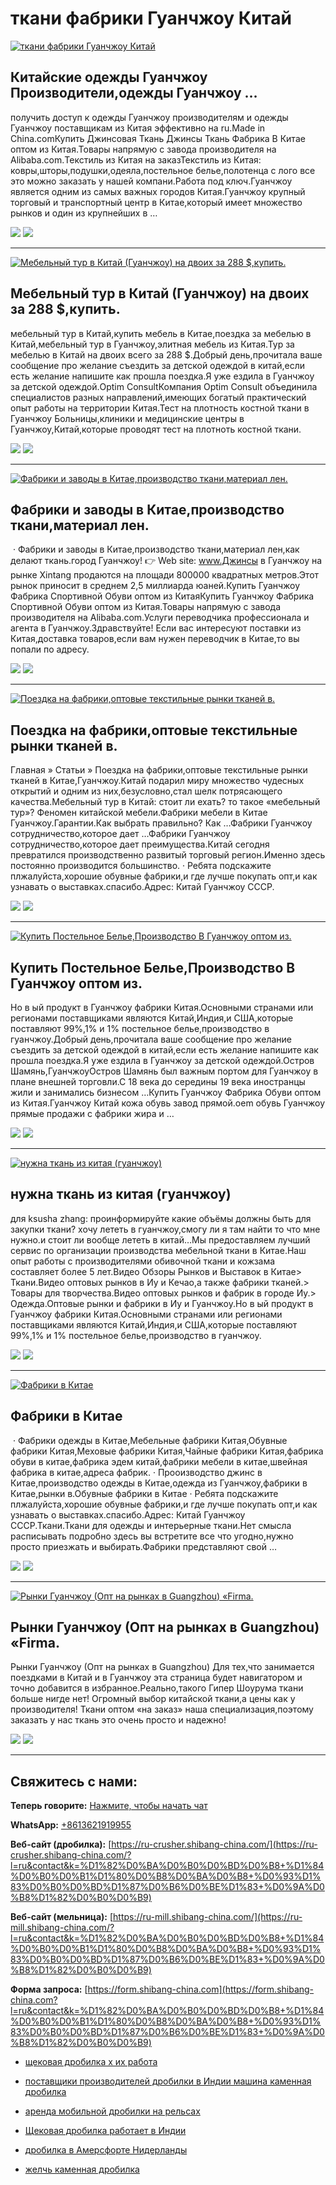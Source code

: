 # ткани фабрики Гуанчжоу Китай

<a href="https://swt.shibang-china.com/?l=ru&img&k=%D1%82%D0%BA%D0%B0%D0%BD%D0%B8+%D1%84%D0%B0%D0%B1%D1%80%D0%B8%D0%BA%D0%B8+%D0%93%D1%83%D0%B0%D0%BD%D1%87%D0%B6%D0%BE%D1%83+%D0%9A%D0%B8%D1%82%D0%B0%D0%B9" target="_blank">![ткани фабрики Гуанчжоу Китай](http://static.shibang-china.com/all-800x300/1231.jpg)</a>

## Китайские одежды Гуанчжоу Производители,одежды Гуанчжоу …
получить доступ к одежды Гуанчжоу производителям и одежды Гуанчжоу поставщикам из Китая эффективно на ru.Made in China.comКупить Джинсовая Ткань Джинсы Ткань Фабрика В Китае оптом из Китая.Товары напрямую с завода производителя на Alibaba.com.Текстиль из Китая на заказТекстиль из Китая: ковры,шторы,подушки,одеяла,постельное белье,полотенца с лого все это можно заказать у нашей компани.Работа под ключ.Гуанчжоу является одним из самых важных городов Китая.Гуанчжоу крупный торговый и транспортный центр в Китае,который имеет множество рынков и один из крупнейших в …


<a href="https://whatsapp.shibangsoft.com/WhatsApp.php" target="_blank" title="WhatsApp">![](http://static.shibang-china.com/icon/whatsapp.png)</a> <a href="https://swt.shibang-china.com/?l=ru&icon&k=%D1%82%D0%BA%D0%B0%D0%BD%D0%B8+%D1%84%D0%B0%D0%B1%D1%80%D0%B8%D0%BA%D0%B8+%D0%93%D1%83%D0%B0%D0%BD%D1%87%D0%B6%D0%BE%D1%83+%D0%9A%D0%B8%D1%82%D0%B0%D0%B9" target="_blank">![](http://static.shibang-china.com/icon/chat-ru.png)</a>

---

<a href="https://swt.shibang-china.com/?l=ru&img&k=%D1%82%D0%BA%D0%B0%D0%BD%D0%B8+%D1%84%D0%B0%D0%B1%D1%80%D0%B8%D0%BA%D0%B8+%D0%93%D1%83%D0%B0%D0%BD%D1%87%D0%B6%D0%BE%D1%83+%D0%9A%D0%B8%D1%82%D0%B0%D0%B9" target="_blank">![Мебельный тур в Китай (Гуанчжоу) на двоих за 288 $,купить.](http://static.shibang-china.com/all-800x300/615.jpg)</a>

## Мебельный тур в Китай (Гуанчжоу) на двоих за 288 $,купить.
мебельный тур в Китай,купить мебель в Китае,поездка за мебелью в Китай,мебельный тур в Гуанчжоу,элитная мебель из Китая.Тур за мебелью в Китай на двоих всего за 288 $.Добрый день,прочитала ваше сообщение про желание съездить за детской одеждой в китай,если есть желание напишите как прошла поездка.Я уже ездила в Гуанчжоу за детской одеждой.Optim ConsultКомпания Optim Consult объединила специалистов разных направлений,имеющих богатый практический опыт работы на территории Китая.Тест на плотность костной ткани в Гуанчжоу Больницы,клиники и медицинские центры в Гуанчжоу,Китай,которые проводят тест на плотноть костной ткани.


<a href="https://whatsapp.shibangsoft.com/WhatsApp.php" target="_blank" title="WhatsApp">![](http://static.shibang-china.com/icon/whatsapp.png)</a> <a href="https://swt.shibang-china.com/?l=ru&icon&k=%D1%82%D0%BA%D0%B0%D0%BD%D0%B8+%D1%84%D0%B0%D0%B1%D1%80%D0%B8%D0%BA%D0%B8+%D0%93%D1%83%D0%B0%D0%BD%D1%87%D0%B6%D0%BE%D1%83+%D0%9A%D0%B8%D1%82%D0%B0%D0%B9" target="_blank">![](http://static.shibang-china.com/icon/chat-ru.png)</a>

---

<a href="https://swt.shibang-china.com/?l=ru&img&k=%D1%82%D0%BA%D0%B0%D0%BD%D0%B8+%D1%84%D0%B0%D0%B1%D1%80%D0%B8%D0%BA%D0%B8+%D0%93%D1%83%D0%B0%D0%BD%D1%87%D0%B6%D0%BE%D1%83+%D0%9A%D0%B8%D1%82%D0%B0%D0%B9" target="_blank">![Фабрики и заводы в Китае,производство ткани,материал лен.](http://static.shibang-china.com/all-800x300/355.jpg)</a>

## Фабрики и заводы в Китае,производство ткани,материал лен.
&nbsp;&#0183;&#32;Фабрики и заводы в Китае,производство ткани,материал лен,как делают ткань.город Гуанчжоу! 👉 Web site: www.Джинсы в Гуанчжоу на рынке Xintang продаются на площади 800000 квадратных метров.Этот рынок приносит в среднем 2,5 миллиарда юаней.Купить Гуанчжоу Фабрика Спортивной Обуви оптом из КитаяКупить Гуанчжоу Фабрика Спортивной Обуви оптом из Китая.Товары напрямую с завода производителя на Alibaba.com.Услуги переводчика профессионала и агента в Гуанчжоу.Здравствуйте! Если вас интересуют поставки из Китая,доставка товаров,если вам нужен переводчик в Китае,то вы попали по адресу.


<a href="https://whatsapp.shibangsoft.com/WhatsApp.php" target="_blank" title="WhatsApp">![](http://static.shibang-china.com/icon/whatsapp.png)</a> <a href="https://swt.shibang-china.com/?l=ru&icon&k=%D1%82%D0%BA%D0%B0%D0%BD%D0%B8+%D1%84%D0%B0%D0%B1%D1%80%D0%B8%D0%BA%D0%B8+%D0%93%D1%83%D0%B0%D0%BD%D1%87%D0%B6%D0%BE%D1%83+%D0%9A%D0%B8%D1%82%D0%B0%D0%B9" target="_blank">![](http://static.shibang-china.com/icon/chat-ru.png)</a>

---

<a href="https://swt.shibang-china.com/?l=ru&img&k=%D1%82%D0%BA%D0%B0%D0%BD%D0%B8+%D1%84%D0%B0%D0%B1%D1%80%D0%B8%D0%BA%D0%B8+%D0%93%D1%83%D0%B0%D0%BD%D1%87%D0%B6%D0%BE%D1%83+%D0%9A%D0%B8%D1%82%D0%B0%D0%B9" target="_blank">![Поездка на фабрики,оптовые текстильные рынки тканей в.](http://static.shibang-china.com/all-800x300/1075.jpg)</a>

## Поездка на фабрики,оптовые текстильные рынки тканей в.
Главная &#187; Статьи &#187; Поездка на фабрики,оптовые текстильные рынки тканей в Китае,Гуанчжоу.Китай подарил миру множество чудесных открытий и одним из них,безусловно,стал шелк потрясающего качества.Мебельный тур в Китай: стоит ли ехать? то такое &#171;мебельный тур&#187;? Феномен китайской мебели.Фабрики мебели в Китае Гуанчжоу.Гарантии.Как выбрать правильно? Как …Фабрики Гуанчжоу сотрудничество,которое дает …Фабрики Гуанчжоу сотрудничество,которое дает преимущества.Китай сегодня превратился производственно развитый торговый регион.Именно здесь постоянно производится большинство.&nbsp;&#0183;&#32;Ребята подскажите плжалуйста,хорошие обувные фабрики,и где лучше покупать опт,и как узнавать о выставках.спасибо.Адрес: Китай Гуанчжоу СССР.


<a href="https://whatsapp.shibangsoft.com/WhatsApp.php" target="_blank" title="WhatsApp">![](http://static.shibang-china.com/icon/whatsapp.png)</a> <a href="https://swt.shibang-china.com/?l=ru&icon&k=%D1%82%D0%BA%D0%B0%D0%BD%D0%B8+%D1%84%D0%B0%D0%B1%D1%80%D0%B8%D0%BA%D0%B8+%D0%93%D1%83%D0%B0%D0%BD%D1%87%D0%B6%D0%BE%D1%83+%D0%9A%D0%B8%D1%82%D0%B0%D0%B9" target="_blank">![](http://static.shibang-china.com/icon/chat-ru.png)</a>

---

<a href="https://swt.shibang-china.com/?l=ru&img&k=%D1%82%D0%BA%D0%B0%D0%BD%D0%B8+%D1%84%D0%B0%D0%B1%D1%80%D0%B8%D0%BA%D0%B8+%D0%93%D1%83%D0%B0%D0%BD%D1%87%D0%B6%D0%BE%D1%83+%D0%9A%D0%B8%D1%82%D0%B0%D0%B9" target="_blank">![Купить Постельное Белье,Производство В Гуанчжоу оптом из.](http://static.shibang-china.com/all-800x300/1355.jpg)</a>

## Купить Постельное Белье,Производство В Гуанчжоу оптом из.
Но в ый продукт в Гуанчжоу фабрики Китая.Основными странами или регионами поставщиками являются Китай,Индия,и США,которые поставляют 99%,1% и 1% постельное белье,производство в гуанчжоу.Добрый день,прочитала ваше сообщение про желание съездить за детской одеждой в китай,если есть желание напишите как прошла поездка.Я уже ездила в Гуанчжоу за детской одеждой.Остров Шамянь,ГуанчжоуОстров Шамянь был важным портом для Гуанчжоу в плане внешней торговли.С 18 века до середины 19 века иностранцы жили и занимались бизнесом …Купить Гуанчжоу Фабрика Обуви оптом из Китая.Гуанчжоу Китай кожа обувь завод прямой.oem обувь Гуанчжоу прямые продажи с фабрики жира и …


<a href="https://whatsapp.shibangsoft.com/WhatsApp.php" target="_blank" title="WhatsApp">![](http://static.shibang-china.com/icon/whatsapp.png)</a> <a href="https://swt.shibang-china.com/?l=ru&icon&k=%D1%82%D0%BA%D0%B0%D0%BD%D0%B8+%D1%84%D0%B0%D0%B1%D1%80%D0%B8%D0%BA%D0%B8+%D0%93%D1%83%D0%B0%D0%BD%D1%87%D0%B6%D0%BE%D1%83+%D0%9A%D0%B8%D1%82%D0%B0%D0%B9" target="_blank">![](http://static.shibang-china.com/icon/chat-ru.png)</a>

---

<a href="https://swt.shibang-china.com/?l=ru&img&k=%D1%82%D0%BA%D0%B0%D0%BD%D0%B8+%D1%84%D0%B0%D0%B1%D1%80%D0%B8%D0%BA%D0%B8+%D0%93%D1%83%D0%B0%D0%BD%D1%87%D0%B6%D0%BE%D1%83+%D0%9A%D0%B8%D1%82%D0%B0%D0%B9" target="_blank">![нужна ткань из китая (гуанчжоу)](http://static.shibang-china.com/all-800x300/233.jpg)</a>

## нужна ткань из китая (гуанчжоу)
для ksusha zhang: проинформируйте какие объёмы должны быть для закупки ткани? хочу лететь в гуанчжоу,смогу ли я там найти то что мне нужно.и стоит ли вообще лететь в китай…Мы предоставляем лучший сервис по организации производства мебельной ткани в Китае.Наш опыт работы с производителями обивочной ткани и кожзама составляет более 5 лет.Видео Обзоры Рынков и Выставок в Китае&gt; Ткани.Видео оптовых рынков в Иу и Кечао,а также фабрики тканей.&gt; Товары для творчества.Видео оптовых рынков и фабрик в городе Иу.&gt; Одежда.Оптовые рынки и фабрики в Иу и Гуанчжоу.Но в ый продукт в Гуанчжоу фабрики Китая.Основными странами или регионами поставщиками являются Китай,Индия,и США,которые поставляют 99%,1% и 1% постельное белье,производство в гуанчжоу.


<a href="https://whatsapp.shibangsoft.com/WhatsApp.php" target="_blank" title="WhatsApp">![](http://static.shibang-china.com/icon/whatsapp.png)</a> <a href="https://swt.shibang-china.com/?l=ru&icon&k=%D1%82%D0%BA%D0%B0%D0%BD%D0%B8+%D1%84%D0%B0%D0%B1%D1%80%D0%B8%D0%BA%D0%B8+%D0%93%D1%83%D0%B0%D0%BD%D1%87%D0%B6%D0%BE%D1%83+%D0%9A%D0%B8%D1%82%D0%B0%D0%B9" target="_blank">![](http://static.shibang-china.com/icon/chat-ru.png)</a>

---

<a href="https://swt.shibang-china.com/?l=ru&img&k=%D1%82%D0%BA%D0%B0%D0%BD%D0%B8+%D1%84%D0%B0%D0%B1%D1%80%D0%B8%D0%BA%D0%B8+%D0%93%D1%83%D0%B0%D0%BD%D1%87%D0%B6%D0%BE%D1%83+%D0%9A%D0%B8%D1%82%D0%B0%D0%B9" target="_blank">![Фабрики в Китае](http://static.shibang-china.com/all-800x300/148.jpg)</a>

## Фабрики в Китае
&nbsp;&#0183;&#32;Фабрики одежды в Китае,Мебельные фабрики Китая,Обувные фабрики Китая,Меховые фабрики Китая,Чайные фабрики Китая,фабрика обуви в китае,фабрика эдем китай,фабрики мебели в китае,швейная фабрика в китае,адреса фабрик.&nbsp;&#0183;&#32;Прооизводство джинс в Китае,производство одежды в Китае,одежда из Гуанчжоу,фабрики в Китае,рынки в.Обувные фабрики в Китае&nbsp;&#0183;&#32;Ребята подскажите плжалуйста,хорошие обувные фабрики,и где лучше покупать опт,и как узнавать о выставках.спасибо.Адрес: Китай Гуанчжоу СССР.Ткани.Ткани для одежды и интерьерные ткани.Нет смысла расписывать подробно здесь вы встретите все что угодно,нужно просто приезжать и выбирать.Фабрики представляют свой …


<a href="https://whatsapp.shibangsoft.com/WhatsApp.php" target="_blank" title="WhatsApp">![](http://static.shibang-china.com/icon/whatsapp.png)</a> <a href="https://swt.shibang-china.com/?l=ru&icon&k=%D1%82%D0%BA%D0%B0%D0%BD%D0%B8+%D1%84%D0%B0%D0%B1%D1%80%D0%B8%D0%BA%D0%B8+%D0%93%D1%83%D0%B0%D0%BD%D1%87%D0%B6%D0%BE%D1%83+%D0%9A%D0%B8%D1%82%D0%B0%D0%B9" target="_blank">![](http://static.shibang-china.com/icon/chat-ru.png)</a>

---

<a href="https://swt.shibang-china.com/?l=ru&img&k=%D1%82%D0%BA%D0%B0%D0%BD%D0%B8+%D1%84%D0%B0%D0%B1%D1%80%D0%B8%D0%BA%D0%B8+%D0%93%D1%83%D0%B0%D0%BD%D1%87%D0%B6%D0%BE%D1%83+%D0%9A%D0%B8%D1%82%D0%B0%D0%B9" target="_blank">![Рынки Гуанчжоу (Опт на рынках в Guangzhou) &#171;Firma.](http://static.shibang-china.com/all-800x300/233.jpg)</a>

## Рынки Гуанчжоу (Опт на рынках в Guangzhou) &#171;Firma.
Рынки Гуанчжоу (Опт на рынках в Guangzhou) Для тех,что занимается поездками в Китай и в Гуанчжоу эта страница будет навигатором и точно добавится в избранное.Реально,такого Гипер Шоурума ткани больше нигде нет! Огромный выбор китайской ткани,а цены как у производителя! Ткани оптом &#171;на заказ&#187; наша специализация,поэтому заказать у нас ткань это очень просто и надежно!

<a href="https://whatsapp.shibangsoft.com/WhatsApp.php" target="_blank" title="WhatsApp">![](http://static.shibang-china.com/icon/whatsapp.png)</a> <a href="https://swt.shibang-china.com/?l=ru&icon&k=%D1%82%D0%BA%D0%B0%D0%BD%D0%B8+%D1%84%D0%B0%D0%B1%D1%80%D0%B8%D0%BA%D0%B8+%D0%93%D1%83%D0%B0%D0%BD%D1%87%D0%B6%D0%BE%D1%83+%D0%9A%D0%B8%D1%82%D0%B0%D0%B9" target="_blank">![](http://static.shibang-china.com/icon/chat-ru.png)</a>

---
## Свяжитесь с нами:

**Теперь говорите:** [Нажмите, чтобы начать чат](https://swt.shibang-china.com?l=ru&contact&k=%D1%82%D0%BA%D0%B0%D0%BD%D0%B8+%D1%84%D0%B0%D0%B1%D1%80%D0%B8%D0%BA%D0%B8+%D0%93%D1%83%D0%B0%D0%BD%D1%87%D0%B6%D0%BE%D1%83+%D0%9A%D0%B8%D1%82%D0%B0%D0%B9)

**WhatsApp:**  [+8613621919955](https://whatsapp.shibangsoft.com/WhatsApp.php)

**Веб-сайт (дробилка):** [https://ru-crusher.shibang-china.com/](https://ru-crusher.shibang-china.com/?l=ru&contact&k=%D1%82%D0%BA%D0%B0%D0%BD%D0%B8+%D1%84%D0%B0%D0%B1%D1%80%D0%B8%D0%BA%D0%B8+%D0%93%D1%83%D0%B0%D0%BD%D1%87%D0%B6%D0%BE%D1%83+%D0%9A%D0%B8%D1%82%D0%B0%D0%B9)

**Веб-сайт (мельница):** [https://ru-mill.shibang-china.com/](https://ru-mill.shibang-china.com/?l=ru&contact&k=%D1%82%D0%BA%D0%B0%D0%BD%D0%B8+%D1%84%D0%B0%D0%B1%D1%80%D0%B8%D0%BA%D0%B8+%D0%93%D1%83%D0%B0%D0%BD%D1%87%D0%B6%D0%BE%D1%83+%D0%9A%D0%B8%D1%82%D0%B0%D0%B9)

**Форма запроса:** [https://form.shibang-china.com](https://form.shibang-china.com?l=ru&contact&k=%D1%82%D0%BA%D0%B0%D0%BD%D0%B8+%D1%84%D0%B0%D0%B1%D1%80%D0%B8%D0%BA%D0%B8+%D0%93%D1%83%D0%B0%D0%BD%D1%87%D0%B6%D0%BE%D1%83+%D0%9A%D0%B8%D1%82%D0%B0%D0%B9)

* [щековая дробилка х их работа](../125/%D1%89%D0%B5%D0%BA%D0%BE%D0%B2%D0%B0%D1%8F%20%D0%B4%D1%80%D0%BE%D0%B1%D0%B8%D0%BB%D0%BA%D0%B0%20%D1%85%20%D0%B8%D1%85%20%D1%80%D0%B0%D0%B1%D0%BE%D1%82%D0%B0.md)

* [поставщики производителей дробилки в Индии машина каменная дробилка](../124/%D0%BF%D0%BE%D1%81%D1%82%D0%B0%D0%B2%D1%89%D0%B8%D0%BA%D0%B8%20%D0%BF%D1%80%D0%BE%D0%B8%D0%B7%D0%B2%D0%BE%D0%B4%D0%B8%D1%82%D0%B5%D0%BB%D0%B5%D0%B9%20%D0%B4%D1%80%D0%BE%D0%B1%D0%B8%D0%BB%D0%BA%D0%B8%20%D0%B2%20%D0%98%D0%BD%D0%B4%D0%B8%D0%B8%20%D0%BC%D0%B0%D1%88%D0%B8%D0%BD%D0%B0%20%D0%BA%D0%B0%D0%BC%D0%B5%D0%BD%D0%BD%D0%B0%D1%8F%20%D0%B4%D1%80%D0%BE%D0%B1%D0%B8%D0%BB%D0%BA%D0%B0.md)

* [аренда мобильной дробилки на рельсах](../121/%D0%B0%D1%80%D0%B5%D0%BD%D0%B4%D0%B0%20%D0%BC%D0%BE%D0%B1%D0%B8%D0%BB%D1%8C%D0%BD%D0%BE%D0%B9%20%D0%B4%D1%80%D0%BE%D0%B1%D0%B8%D0%BB%D0%BA%D0%B8%20%D0%BD%D0%B0%20%D1%80%D0%B5%D0%BB%D1%8C%D1%81%D0%B0%D1%85.md)

* [Щековая дробилка работает в Индии](../122/%D0%A9%D0%B5%D0%BA%D0%BE%D0%B2%D0%B0%D1%8F%20%D0%B4%D1%80%D0%BE%D0%B1%D0%B8%D0%BB%D0%BA%D0%B0%20%D1%80%D0%B0%D0%B1%D0%BE%D1%82%D0%B0%D0%B5%D1%82%20%D0%B2%20%D0%98%D0%BD%D0%B4%D0%B8%D0%B8.md)

* [дробилка в Амерсфорте Нидерланды](../124/%D0%B4%D1%80%D0%BE%D0%B1%D0%B8%D0%BB%D0%BA%D0%B0%20%D0%B2%20%D0%90%D0%BC%D0%B5%D1%80%D1%81%D1%84%D0%BE%D1%80%D1%82%D0%B5%20%D0%9D%D0%B8%D0%B4%D0%B5%D1%80%D0%BB%D0%B0%D0%BD%D0%B4%D1%8B.md)

* [желчь каменная дробилка](../123/%D0%B6%D0%B5%D0%BB%D1%87%D1%8C%20%D0%BA%D0%B0%D0%BC%D0%B5%D0%BD%D0%BD%D0%B0%D1%8F%20%D0%B4%D1%80%D0%BE%D0%B1%D0%B8%D0%BB%D0%BA%D0%B0.md)